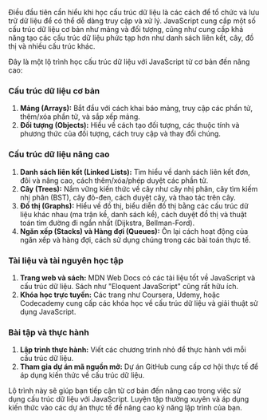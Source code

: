 Điều đầu tiên cần hiểu khi học cấu trúc dữ liệu là các cách để tổ chức và lưu trữ dữ liệu để có thể dễ dàng truy cập và xử lý. JavaScript cung cấp một số cấu trúc dữ liệu cơ bản như mảng và đối tượng, cũng như cung cấp khả năng tạo các cấu trúc dữ liệu phức tạp hơn như danh sách liên kết, cây, đồ thị và nhiều cấu trúc khác.

Đây là một lộ trình học cấu trúc dữ liệu với JavaScript từ cơ bản đến nâng cao:

### Cấu trúc dữ liệu cơ bản

1. **Mảng (Arrays):** Bắt đầu với cách khai báo mảng, truy cập các phần tử, thêm/xóa phần tử, và sắp xếp mảng.
2. **Đối tượng (Objects):** Hiểu về cách tạo đối tượng, các thuộc tính và phương thức của đối tượng, cách truy cập và thay đổi chúng.

### Cấu trúc dữ liệu nâng cao

1. **Danh sách liên kết (Linked Lists):** Tìm hiểu về danh sách liên kết đơn, đôi và nâng cao, cách thêm/xóa/phép duyệt các phần tử.
2. **Cây (Trees):** Nắm vững kiến thức về cây như cây nhị phân, cây tìm kiếm nhị phân (BST), cây đỏ-đen, cách duyệt cây, và thao tác trên cây.
3. **Đồ thị (Graphs):** Hiểu về đồ thị, biểu diễn đồ thị bằng các cấu trúc dữ liệu khác nhau (ma trận kề, danh sách kề), cách duyệt đồ thị và thuật toán tìm đường đi ngắn nhất (Dijkstra, Bellman-Ford).
4. **Ngăn xếp (Stacks) và Hàng đợi (Queues):** Ôn lại cách hoạt động của ngăn xếp và hàng đợi, cách sử dụng chúng trong các bài toán thực tế.

### Tài liệu và tài nguyên học tập

1. **Trang web và sách:** MDN Web Docs có các tài liệu tốt về JavaScript và cấu trúc dữ liệu. Sách như "Eloquent JavaScript" cũng rất hữu ích.
2. **Khóa học trực tuyến:** Các trang như Coursera, Udemy, hoặc Codecademy cung cấp các khóa học về cấu trúc dữ liệu và giải thuật sử dụng JavaScript.

### Bài tập và thực hành

1. **Lập trình thực hành:** Viết các chương trình nhỏ để thực hành với mỗi cấu trúc dữ liệu.
2. **Tham gia dự án mã nguồn mở:** Dự án GitHub cung cấp cơ hội thực tế để áp dụng kiến thức về cấu trúc dữ liệu.

Lộ trình này sẽ giúp bạn tiếp cận từ cơ bản đến nâng cao trong việc sử dụng cấu trúc dữ liệu với JavaScript. Luyện tập thường xuyên và áp dụng kiến thức vào các dự án thực tế để nâng cao kỹ năng lập trình của bạn.
